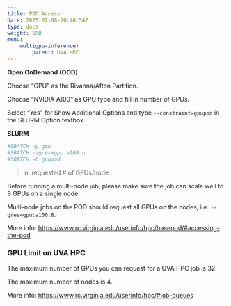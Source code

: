 ```yaml
---
title: POD Access 
date: 2025-07-08-20:40:54Z
type: docs 
weight: 550
menu: 
    multigpu-inference:
        parent: UVA HPC
---
```


__Open OnDemand (OOD)__

Choose “GPU” as the Rivanna/Afton Partition.

Choose “NVIDIA A100” as GPU type and fill in number of GPUs.

Select “Yes” for Show Additional Options and type `--constraint=gpupod` in the SLURM Option textbox.

__SLURM__

```bash
#SBATCH -p gpu
#SBATCH --gres=gpu:a100:n   
#SBATCH -C gpupod
```
>n: requested # of GPUs/node

Before running a multi-node job, please make sure the job can scale well to 8 GPUs on a single node.

Multi-node jobs on the POD should request all GPUs on the nodes, i.e. `--gres=gpu:a100:8`.


More info: https://www.rc.virginia.edu/userinfo/hpc/basepod/#accessing-the-pod

### GPU Limit on UVA HPC 

The maximum number of GPUs you can request for a UVA HPC job is 32.

The maximum number of nodes is 4.

More info: https://www.rc.virginia.edu/userinfo/hpc/#job-queues



